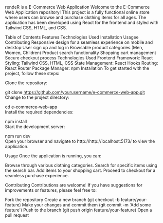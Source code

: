 rendeR is a  E-Commerce Web Application
Welcome to the E-Commerce Web Application repository! This project is a fully functional online store where users can browse and purchase clothing items for all ages. The application has been developed using React for the frontend and styled with Tailwind CSS, HTML, and CSS.

Table of Contents
Features
Technologies Used
Installation
Usagee
Contributing
Responsive design for a seamless experience on mobile and desktop
User sign up and log in
Browsable product categories (Men, Women, Children)
Product search functionality
Shopping cart management
Secure checkout process
Technologies Used
Frontend Framework: React
Styling: Tailwind CSS, HTML, CSS
State Management: React Hooks
Routing: React Router
Package Manager: npm
Installation
To get started with the project, follow these steps:

Clone the repository:

git clone https://github.com/yourusername/e-commerce-web-app.git  
Change to the project directory:

cd e-commerce-web-app  
Install the required dependencies:

npm install  
Start the development server:

npm run dev  
Open your browser and navigate to http://http://localhost:5173/ to view the application.

Usage
Once the application is running, you can:

Browse through various clothing categories.
Search for specific items using the search bar.
Add items to your shopping cart.
Proceed to checkout for a seamless purchase experience.
 
 
Contributing
Contributions are welcome! If you have suggestions for improvements or features, please feel free to:

Fork the repository
Create a new branch (git checkout -b feature/your-feature)
Make your changes and commit them (git commit -m 'Add some feature')
Push to the branch (git push origin feature/your-feature)
Open a pull request
